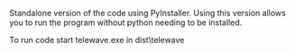 Standalone version of the code using PyInstaller. Using this version allows you to run the program without python needing to be installed. 

To run code start telewave.exe in dist\telewave
